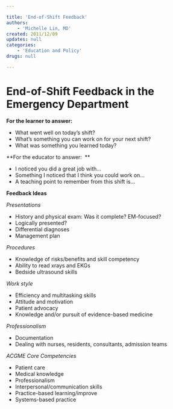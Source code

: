 ```yaml
---

title: 'End-of-Shift Feedback'
authors:
    - 'Michelle Lin, MD'
created: 2011/12/09
updates: null
categories:
    - 'Education and Policy'
drugs: null

---
```




# End-of-Shift Feedback in the Emergency Department

**For the learner to answer:**

-   What went well on today’s shift?
-   What’s something you can work on for your next shift?
-   What was something you learned today? 

**For the educator to answer: 
**

-   I noticed you did a great job with...
-   Something I noticed that I think you could work on... 
-   A teaching point to remember from this shift is... 

**Feedback Ideas**

*Presentations*

-   History and physical exam: Was it complete? EM-focused?
-   Logically presented?
-   Differential diagnoses
-   Management plan

*Procedures*

-   Knowledge of risks/benefits and skill competency
-   Ability to read xrays and EKGs
-   Bedside ultrasound skills

*Work style*

-   Efficiency and multitasking skills
-   Attitude and motivation
-   Patient advocacy
-   Knowledge and/or pursuit of evidence-based medicine

*Professionalism*

-   Documentation
-   Dealing with nurses, residents, consultants, admission teams 

*ACGME Core Competencies*

-   Patient care
-   Medical knowledge
-   Professionalism
-   Interpersonal/communication skills 
-   Practice-based learning/improve 
-   Systems-based practice
